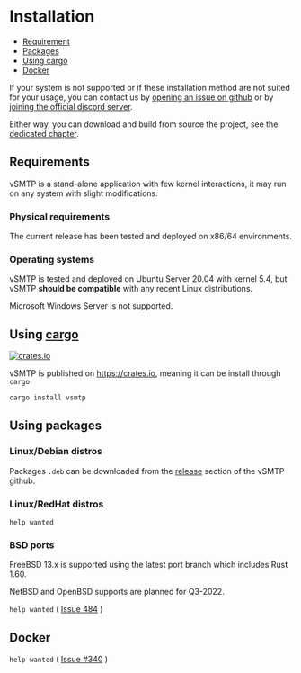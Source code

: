 # Installation

* [Requirement](#requirements)
* [Packages](#installing-vsmtp-from-packages)
* [Using cargo](#using-cargo)
* [Docker](#docker)

If your system is not supported or if these installation method are not suited for your usage, you can contact us by [opening an issue on github](https://github.com/viridIT/vSMTP/issues/new/choose) or by [joining the official discord server](https://discord.gg/N8JGBRBshf).

Either way, you can download and build from source the project, see the [dedicated chapter](./source.md).

## Requirements

vSMTP is a stand-alone application with few kernel interactions, it may run on any system with slight modifications.

### Physical requirements

The current release has been tested and deployed on x86/64 environments.

### Operating systems

vSMTP is tested and deployed on Ubuntu Server 20.04 with kernel 5.4, but vSMTP **should be compatible** with any recent Linux distributions.

Microsoft Windows Server is not supported.

## Using [cargo]

<a href="https://crates.io/crates/vsmtp">
  <img src="https://img.shields.io/crates/v/vsmtp.svg"
    alt="crates.io" />
</a>

vSMTP is published on <https://crates.io>, meaning it can be install through `cargo`

```sh
cargo install vsmtp
```

[cargo]: https://doc.rust-lang.org/cargo

## Using packages

### Linux/Debian distros

Packages `.deb` can be downloaded from the [release] section of the vSMTP github.

[release]: https://github.com/viridIT/vSMTP/releases/latest

### Linux/RedHat distros

`help wanted`

### BSD ports

FreeBSD 13.x is supported using the latest port branch which includes Rust 1.60.

NetBSD and OpenBSD supports are planned for Q3-2022.

`help wanted` ( [Issue 484](https://github.com/viridIT/vSMTP/issues/484) )

## Docker

`help wanted` ( [Issue #340](https://github.com/viridIT/vSMTP/issues/340) )
